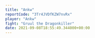 ```yaml
---
title: "Ankw"
reportCode: "3Tr4JVDfKZW7nvRx"
player: "Ankw"
fight: "Gruul the Dragonkiller"
date: 2021-09-08T18:55:49.344000+00:00
---
```

